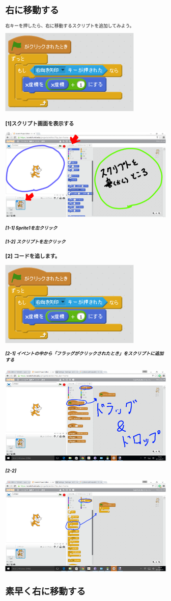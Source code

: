 # 右に移動する

右キーを押したら、右に移動するスクリプトを追加してみよう。

![](move_right.png)


### [1]スクリプト画面を表示する
![](base001_make_002_a.png)

##### [1-1] Sprite1を左クリック
##### [1-2] スクリプトを左クリック

### [2] コードを追します。
![](move_right.png)
##### [2-1] イベントの中から「フラッグがクリックされたとき」をスクリプトに追加する
![](base001_make_003_a.png)

##### [2-2]
![](base001_make_003_b.png)

# 素早く右に移動する
